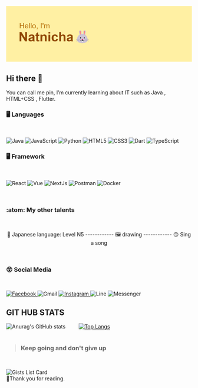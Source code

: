 <img src="header.png">

## Hi there 👋
 You can call me pin, I’m currently learning about IT such as Java , HTML+CSS , Flutter.   
 <h3> 🖥️ Languages</h3>
 <br>
 
 ![Java](https://img.shields.io/badge/java-%23ED8B00.svg?style=for-the-badge&logo=java&logoColor=white)
 ![JavaScript](https://img.shields.io/badge/javascript-%23323330.svg?style=for-the-badge&logo=javascript&logoColor=%23F7DF1E)
 ![Python](https://img.shields.io/badge/python-3670A0?style=for-the-badge&logo=python&logoColor=ffdd54)
 ![HTML5](https://img.shields.io/badge/html5-%23E34F26.svg?style=for-the-badge&logo=html5&logoColor=white)
 ![CSS3](https://img.shields.io/badge/css3-%231572B6.svg?style=for-the-badge&logo=css3&logoColor=white)
 ![Dart](https://img.shields.io/badge/dart-%230175C2.svg?style=for-the-badge&logo=dart&logoColor=white)
 ![TypeScript](https://img.shields.io/badge/TypeScript-007ACC?style=for-the-badge&logo=typescript&logoColor=white)

  <h3> 🖥️ Framework </h3>
  <br>
  
 ![React](https://img.shields.io/badge/React-20232A?style=for-the-badge&logo=react&logoColor=61DAFB)
 ![Vue](https://img.shields.io/badge/Vue%20js-35495E?style=for-the-badge&logo=vuedotjs&logoColor=4FC08D)
 ![NextJs](https://img.shields.io/badge/next%20js-000000?style=for-the-badge&logo=nextdotjs&logoColor=white)
 ![Postman](https://img.shields.io/badge/Postman-FF6C37?style=for-the-badge&logo=Postman&logoColor=white)
 ![Docker](https://img.shields.io/badge/Docker-2CA5E0?style=for-the-badge&logo=docker&logoColor=white)
 
 <br>
<h3> :atom: My other talents </h3>
<br>
 <p align="center">
  🗾 Japanese language: Level N5 ------------
  🖼️ drawing ------------
  😗 Sing a song
</p>
  <br>
  <h3> 😲 Social Media  </h3>
 <br>
 
<a href ="https://www.facebook.com/natnicha.sirinipatkul/"> ![Facebook](https://img.shields.io/badge/Facebook-%231877F2.svg?style=for-the-badge&logo=Facebook&logoColor=white) </a>
![Gmail](https://img.shields.io/badge/Gmail-D14836?style=for-the-badge&logo=gmail&logoColor=white)
<a href ="https://www.instagram.com/ppiinntch/">![Instagram](https://img.shields.io/badge/Instagram-%23E4405F.svg?style=for-the-badge&logo=Instagram&logoColor=white) </a>
![Line](https://img.shields.io/badge/Line-00C300?style=for-the-badge&logo=line&logoColor=white)
![Messenger](https://img.shields.io/badge/Messenger-00B2FF?style=for-the-badge&logo=messenger&logoColor=white)
<br>

 ## GIT HUB STATS
 ![Anurag's GitHub stats](https://github-readme-stats.vercel.app/api?username=Natnichapin&show_icons=true&theme=great-gatsby) &emsp;&emsp;
  [![Top Langs](https://github-readme-stats.vercel.app/api/top-langs/?username=Natnichapin&show_icons=true&theme=great-gatsby)](https://github.com/Natnichapin/github-readme-stats)
 <br> <br>
 > <h3>Keep going and don't give up</h3> 
<br>

![Gists List Card](https://gists-readme.yizack.com/api?user={natnichapin})
<br>
 🐹Thank you for reading.
 <!--
**natnichapin/natnichapin** is a ✨ _special_ ✨ repository because its `README.md` (this file) appears on your GitHub profile.

Here are some ideas to get you started:

- 🔭 I’m currently working on ...
- 🌱 I’m currently learning ...
- 👯 I’m looking to collaborate on ...
- 🤔 I’m looking for help with ...
- 💬 Ask me about ...
- 📫 How to reach me: ...
- 😄 Pronouns: ...
- ⚡ Fun fact: ...
-->
